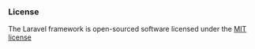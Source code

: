 ### License

The Laravel framework is open-sourced software licensed under the [MIT license](http://opensource.org/licenses/MIT)
